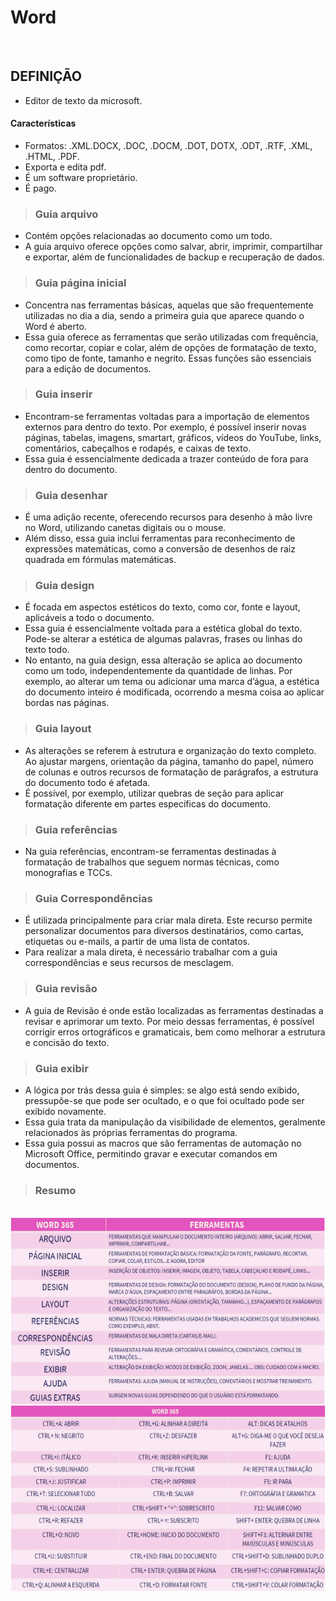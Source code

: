 # Word

<br>

## DEFINIÇÃO
* Editor de texto da microsoft.

#### Características
* Formatos: .XML.DOCX, .DOC, .DOCM, .DOT, DOTX, .ODT, .RTF, .XML, .HTML, .PDF.
* Exporta e edita pdf.
* É um software proprietário.
* É pago.

> ### Guia arquivo
* Contém opções relacionadas ao documento como um todo. 
* A guia arquivo oferece opções como salvar, abrir, imprimir, compartilhar e exportar, além de funcionalidades de backup e recuperação de dados.

> ### Guia página inicial
* Concentra nas ferramentas básicas, aquelas que são frequentemente utilizadas no dia a dia, sendo a primeira guia que aparece quando o Word é aberto. 
* Essa guia oferece as ferramentas que serão utilizadas com frequência, como recortar, copiar e colar, além de opções de formatação de texto, como tipo de fonte, tamanho e negrito. Essas funções são essenciais para a edição de documentos. 

> ### Guia inserir
* Encontram-se ferramentas voltadas para a importação de elementos externos para dentro do texto. Por exemplo, é possível inserir novas páginas, tabelas, imagens, smartart, gráficos, vídeos do YouTube, links, comentários, cabeçalhos e rodapés, e caixas de texto. 
* Essa guia é essencialmente dedicada a trazer conteúdo de fora para dentro do documento.

> ### Guia desenhar
* É uma adição recente, oferecendo recursos para desenho à mão livre no Word, utilizando canetas digitais ou o mouse. 
* Além disso, essa guia inclui ferramentas para reconhecimento de expressões matemáticas, como a conversão de desenhos de raiz quadrada em fórmulas matemáticas.

> ### Guia design
* É focada em aspectos estéticos do texto, como cor, fonte e layout, aplicáveis a todo o documento. 
* Essa guia é essencialmente voltada para a estética global do texto. Pode-se alterar a estética de algumas palavras, frases ou linhas do texto todo. 
* No entanto, na guia design, essa alteração se aplica ao documento como um todo, independentemente da quantidade de linhas. Por exemplo, ao alterar um tema ou adicionar uma marca d’água, a estética do documento inteiro é modificada, ocorrendo a mesma coisa ao aplicar bordas nas páginas.

> ### Guia layout
* As alterações se referem à estrutura e organização do texto completo. Ao ajustar margens, orientação da página, tamanho do papel, número de colunas e outros recursos de formatação de parágrafos, a estrutura do documento todo é afetada. 
* É possível, por exemplo, utilizar quebras de seção para aplicar formatação diferente em partes específicas do documento.

> ### Guia referências
* Na guia referências, encontram-se ferramentas destinadas à formatação de trabalhos que seguem normas técnicas, como monografias e TCCs.

> ### Guia Correspondências
* É utilizada principalmente para criar mala direta. Este recurso permite personalizar documentos para diversos destinatários, como cartas, etiquetas ou e-mails, a partir de uma lista de contatos. 
* Para realizar a mala direta, é necessário trabalhar com a guia correspondências e seus recursos de mesclagem. 

> ### Guia revisão
* A guia de Revisão é onde estão localizadas as ferramentas destinadas a revisar e aprimorar um texto. Por meio dessas ferramentas, é possível corrigir erros ortográficos
e gramaticais, bem como melhorar a estrutura e concisão do texto. 

> ### Guia exibir
* A lógica por trás dessa guia é simples: se algo está sendo exibido, pressupõe-se que pode ser ocultado, e o que foi ocultado pode ser exibido novamente. 
* Essa guia trata da manipulação da visibilidade de elementos, geralmente relacionados às próprias ferramentas do programa.
* Essa guia possui as macros que são ferramentas de automação no Microsoft Office, permitindo gravar e executar comandos em documentos.

> ### Resumo

<br>
<div style="display:inline_block">
    <img align="left" height="300" width="600" src="../../img/word.png">
</div>
<br><br><br><br><br><br><br><br><br><br><br><br><br><br><br>

<br>
<div style="display:inline_block">
    <img align="left" height="300" width="600" src="../../img/word-comandos.png">
</div>
<br><br><br><br><br><br><br><br><br><br><br>